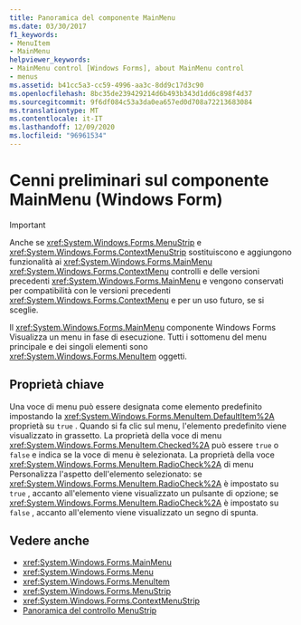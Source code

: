 ```yaml
---
title: Panoramica del componente MainMenu
ms.date: 03/30/2017
f1_keywords:
- MenuItem
- MainMenu
helpviewer_keywords:
- MainMenu control [Windows Forms], about MainMenu control
- menus
ms.assetid: b41cc5a3-cc59-4996-aa3c-8dd9c17d3c90
ms.openlocfilehash: 8bc35de239429214d6b493b343d1dd6c898f4d37
ms.sourcegitcommit: 9f6df084c53a3da0ea657ed0d708a72213683084
ms.translationtype: MT
ms.contentlocale: it-IT
ms.lasthandoff: 12/09/2020
ms.locfileid: "96961534"
---
```

# <a name="mainmenu-component-overview-windows-forms"></a>Cenni preliminari sul componente MainMenu (Windows Form)
> [!IMPORTANT]
> Anche se <xref:System.Windows.Forms.MenuStrip> e <xref:System.Windows.Forms.ContextMenuStrip> sostituiscono e aggiungono funzionalità ai <xref:System.Windows.Forms.MainMenu> <xref:System.Windows.Forms.ContextMenu> controlli e delle versioni precedenti <xref:System.Windows.Forms.MainMenu> e vengono conservati per compatibilità con le versioni precedenti <xref:System.Windows.Forms.ContextMenu> e per un uso futuro, se si sceglie.  
  
 Il <xref:System.Windows.Forms.MainMenu> componente Windows Forms Visualizza un menu in fase di esecuzione. Tutti i sottomenu del menu principale e dei singoli elementi sono <xref:System.Windows.Forms.MenuItem> oggetti.  
  
## <a name="key-properties"></a>Proprietà chiave  
 Una voce di menu può essere designata come elemento predefinito impostando la <xref:System.Windows.Forms.MenuItem.DefaultItem%2A> proprietà su `true` . Quando si fa clic sul menu, l'elemento predefinito viene visualizzato in grassetto. La proprietà della voce di menu <xref:System.Windows.Forms.MenuItem.Checked%2A> può essere `true` o `false` e indica se la voce di menu è selezionata. La proprietà della voce <xref:System.Windows.Forms.MenuItem.RadioCheck%2A> di menu Personalizza l'aspetto dell'elemento selezionato: se <xref:System.Windows.Forms.MenuItem.RadioCheck%2A> è impostato su `true` , accanto all'elemento viene visualizzato un pulsante di opzione; se <xref:System.Windows.Forms.MenuItem.RadioCheck%2A> è impostato su `false` , accanto all'elemento viene visualizzato un segno di spunta.  
  
## <a name="see-also"></a>Vedere anche

- <xref:System.Windows.Forms.MainMenu>
- <xref:System.Windows.Forms.Menu>
- <xref:System.Windows.Forms.MenuItem>
- <xref:System.Windows.Forms.MenuStrip>
- <xref:System.Windows.Forms.ContextMenuStrip>
- [Panoramica del controllo MenuStrip](menustrip-control-overview-windows-forms.md)
